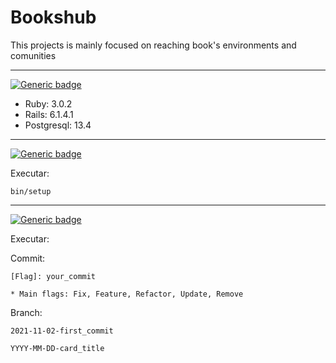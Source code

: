 # Bookshub

This projects is mainly focused on reaching book's environments and comunities 

<hr>

[![Generic badge](https://img.shields.io/badge/Specs--blue.svg)](https://shields.io/)

- Ruby: 3.0.2
- Rails: 6.1.4.1
- Postgresql: 13.4

<hr>

[![Generic badge](https://img.shields.io/badge/Install--blue.svg)](https://shields.io/)

Executar:
```
bin/setup
```

<hr>

[![Generic badge](https://img.shields.io/badge/Patterns--blue.svg)](https://shields.io/)

Executar:

Commit:
```
[Flag]: your_commit

* Main flags: Fix, Feature, Refactor, Update, Remove
```

Branch:
```
2021-11-02-first_commit

YYYY-MM-DD-card_title
```


